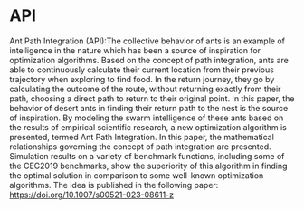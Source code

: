 # API
Ant Path Integration (API):The collective behavior of ants is an example of intelligence in the nature which has been a source of inspiration for optimization algorithms. Based on the concept of path integration, ants are able to continuously calculate their current location from their previous trajectory when exploring to find food. In the return journey, they go by calculating the outcome of the route, without returning exactly from their path, choosing a direct path to return to their original point. In this paper, the behavior of desert ants in finding their return path to the nest is the source of inspiration. By modeling the swarm intelligence of these ants based on the results of empirical scientific research, a new optimization algorithm is presented, termed Ant Path Integration. In this paper, the mathematical relationships governing the concept of path integration are presented. Simulation results on a variety of benchmark functions, including some of the CEC2019 benchmarks, show the superiority of this algorithm in finding the optimal solution in comparison to some well-known optimization algorithms.
The idea is published in the following paper:
https://doi.org/10.1007/s00521-023-08611-z
